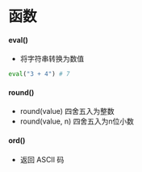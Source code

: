 

# 函数



#### eval()

- 将字符串转换为数值

```python
eval("3 + 4") # 7
```



#### round()

- round(value) 四舍五入为整数
- round(value, n) 四舍五入为n位小数



#### ord()

- 返回 ASCII 码

